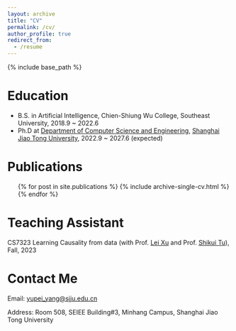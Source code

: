 ```yaml
---
layout: archive
title: "CV"
permalink: /cv/
author_profile: true
redirect_from:
  - /resume
---
```

{% include base_path %}

Education
=========

* B.S. in Artificial Intelligence, Chien-Shiung Wu College, Southeast University, 2018.9 ~ 2022.6
* Ph.D at [Department of Computer Science and Engineering](http://www.cs.sjtu.edu.cn/), [Shanghai Jiao Tong University](http://www.sjtu.edu.cn/), 2022.9 ~ 2027.6 (expected)

Publications
============

<ul>{% for post in site.publications %}
    {% include archive-single-cv.html %}
  {% endfor %}</ul>

# Teaching Assistant

CS7323 Learning Causality from data (with Prof. [Lei Xu](https://www.cse.cuhk.edu.hk/~lxu/) and Prof. [Shikui Tu](https://www.cs.sjtu.edu.cn/~tushikui/)), Fall, 2023

# Contact Me

Email: yupei_yang@sjju.edu.cn

Address: Room 508, SEIEE Building#3, Minhang Campus, Shanghai Jiao Tong University

